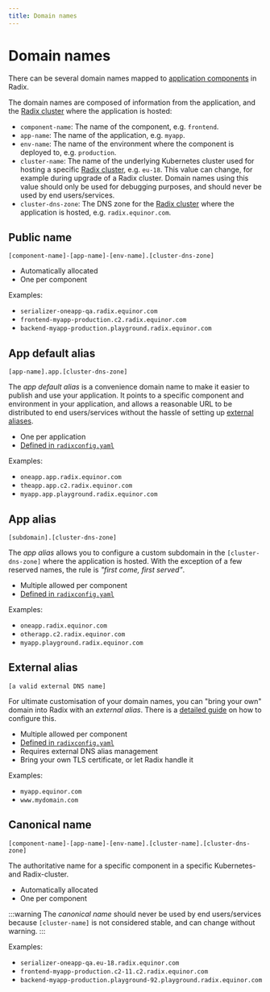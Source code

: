 ```yaml
---
title: Domain names
---
```


# Domain names

There can be several domain names mapped to [application components](/start/radix-concepts/index.md#component) in Radix.

The domain names are composed of information from the application, and the [Radix cluster](../../start/radix-clusters/) where the application is hosted:

- `component-name`: The name of the component, e.g. `frontend`.
- `app-name`: The name of the application, e.g. `myapp`.
- `env-name`: The name of the environment where the component is deployed to, e.g. `production`.
- `cluster-name`: The name of the underlying Kubernetes cluster used for hosting a specific [Radix cluster](../../start/radix-clusters/), e.g. `eu-18`. This value can change, for example during upgrade of a Radix cluster. Domain names using this value should only be used for debugging purposes, and should never be used by end users/services.
- `cluster-dns-zone`: The DNS zone for the [Radix cluster](../../start/radix-clusters/) where the application is hosted, e.g. `radix.equinor.com`.

## Public name

```text
[component-name]-[app-name]-[env-name].[cluster-dns-zone]
```

- Automatically allocated
- One per component

Examples:

- `serializer-oneapp-qa.radix.equinor.com`
- `frontend-myapp-production.c2.radix.equinor.com`
- `backend-myapp-production.playground.radix.equinor.com`

## App default alias

```text
[app-name].app.[cluster-dns-zone]
```

The _app default alias_ is a convenience domain name to make it easier to publish and use your application. It points to a specific component and environment in your application, and allows a reasonable URL to be distributed to end users/services without the hassle of setting up [external aliases](#external-alias).

- One per application
- [Defined in `radixconfig.yaml`](/radix-config/index.md#dnsappalias)

Examples:

- `oneapp.app.radix.equinor.com`
- `theapp.app.c2.radix.equinor.com`
- `myapp.app.playground.radix.equinor.com`

## App alias

```text
[subdomain].[cluster-dns-zone]
```

The _app alias_ allows you to configure a custom subdomain in the `[cluster-dns-zone]` where the application is hosted. With the exception of a few reserved names, the rule is _"first come, first served"_.


- Multiple allowed per component
- [Defined in `radixconfig.yaml`](/radix-config/index.md#dnsalias)

Examples:

- `oneapp.radix.equinor.com`
- `otherapp.c2.radix.equinor.com`
- `myapp.playground.radix.equinor.com`

## External alias

```text
[a valid external DNS name]
```

For ultimate customisation of your domain names, you can "bring your own" domain into Radix with an _external alias_. There is a [detailed guide](/guides/external-alias/) on how to configure this.

- Multiple allowed per component
- [Defined in `radixconfig.yaml`](/radix-config/index.md#dnsexternalalias)
- Requires external DNS alias management
- Bring your own TLS certificate, or let Radix handle it

Examples:

- `myapp.equinor.com`
- `www.mydomain.com`
## Canonical name

```text
[component-name]-[app-name]-[env-name].[cluster-name].[cluster-dns-zone]
```

The authoritative name for a specific component in a specific Kubernetes- and Radix-cluster.

- Automatically allocated
- One per component

:::warning
 The _canonical name_ should never be used by end users/services because `[cluster-name]` is not considered stable, and can change without warning.
:::

Examples:

- `serializer-oneapp-qa.eu-18.radix.equinor.com`
- `frontend-myapp-production.c2-11.c2.radix.equinor.com`
- `backend-myapp-production.playground-92.playground.radix.equinor.com`
